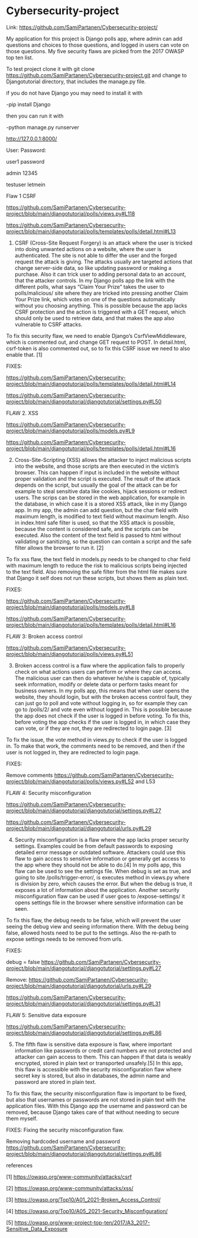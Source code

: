 # Cybersecurity-project

Link: https://github.com/SamiPartanen/Cybersecurity-project/ 

My application for this project is Django polls app, where admin can add questions and choices to those questions, and logged in users can vote on those questions. My five security flaws are picked from the 2017 OWASP top ten list. 

To test project clone it with git clone https://github.com/SamiPartanen/Cybersecurity-project.git 
and change to Djangotutorial directory, that includes the manage.py file.

if you do not have Django you may need to install it with 

-pip install Django

then you can run it with 

-python manage.py runserver   

http://127.0.0.1:8000/

User:  	Password:

user1 	password

admin 	12345

testuser 	letmein

Flaw 1 CSRF

https://github.com/SamiPartanen/Cybersecurity-project/blob/main/djangotutorial/polls/views.py#L118 

https://github.com/SamiPartanen/Cybersecurity-project/blob/main/djangotutorial/polls/templates/polls/detail.html#L13 


1.	 CSRF (Cross-Site Request Forgery) is an attack where the user is tricked into doing unwanted actions on a website, where the user is authenticated. The site is not able to differ the user and the forged request the attack is giving. The attacks usually are targeted actions that change server-side data, so like updating password or making a purchase. Also it can trick user to adding personal data to an account, that the attacker controls. In my Django polls app the link with the different polls, what says “Claim Your Prize” takes the user to polls/malicious/ site where they are tricked into pressing another Claim Your Prize link, which votes on one of the questions automatically without you choosing anything. This is possible because the app lacks CSRF protection and the action is triggered with a GET request, which should only be used to retrieve data, and that makes the app also vulnerable to CSRF attacks. 

To fix this security flaw, we need to enable Django’s CsrfViewMiddleware, which is commented out, and change GET request to POST. In detail.html, csrf-token is also commented out, so to fix this CSRF issue we need to also enable that. [1]

FIXES: 

https://github.com/SamiPartanen/Cybersecurity-project/blob/main/djangotutorial/polls/templates/polls/detail.html#L14 

https://github.com/SamiPartanen/Cybersecurity-project/blob/main/djangotutorial/djangotutorial/settings.py#L50

FLAW 2. XSS

https://github.com/SamiPartanen/Cybersecurity-project/blob/main/djangotutorial/polls/models.py#L9

https://github.com/SamiPartanen/Cybersecurity-project/blob/main/djangotutorial/polls/templates/polls/detail.html#L16


2.	Cross-Site-Scripting (XSS) allows the attacker to inject malicious scripts into the website, and those scripts are then executed in the victim’s browser. This can happen if input is included in the website without proper validation and the script is executed. The result of the attack depends on the script, but usually the goal of the attack can be for example to steal sensitive data like cookies, hijack sessions or redirect users. The scrips can be stored in the web application, for example in the database, in which case it is a stored XSS attack, like in my Django app. In my app, the admin can add question, but the char field with maximum length, is modified to text field without maximum length. Also in index.html safe filter is used, so that the XSS attack is possible, because the content is considered safe, and the scripts can be executed. Also the content of the text field is passed to html without validating or sanitizing, so the question can contain a script and the safe filter allows the browser to run it. [2]


To fix xss flaw, the text field in models.py needs to be changed to char field with maximum length to reduce the risk to malicious scripts being injected to the text field.  Also removing the safe filter from the html file makes sure that Django it self does not run these scripts, but shows them as plain text. 

FIXES: 

https://github.com/SamiPartanen/Cybersecurity-project/blob/main/djangotutorial/polls/models.py#L8

https://github.com/SamiPartanen/Cybersecurity-project/blob/main/djangotutorial/polls/templates/polls/detail.html#L16


FLAW 3: Broken access control

https://github.com/SamiPartanen/Cybersecurity-project/blob/main/djangotutorial/polls/views.py#L51


3.	Broken access control is a flaw where the application fails to properly check on what actions users can perform or where they can access. The malicious user can then do whatever he/she is capable of, typically seek information, modify or delete data or perform tasks meant for business owners. In my polls app, this means that when user opens the website, they should login, but with the broken access control fault, they can just go to poll and vote without logging in, so for example they can go to /polls/2/ and vote even without logged in. This is possible because the app does not check if the user is logged in before voting. To fix this, before voting the app checks if the user is logged in, in which case they can vote, or if they are not, they are redirected to login page. [3]

To fix the issue, the vote method in views.py to check if the user is logged in. To make that work, the comments need to be removed, and then if the user is not logged in, they are redirected to login page. 


FIXES: 

Remove comments  https://github.com/SamiPartanen/Cybersecurity-project/blob/main/djangotutorial/polls/views.py#L52   and L53

FLAW 4: Security misconfiguration

https://github.com/SamiPartanen/Cybersecurity-project/blob/main/djangotutorial/djangotutorial/settings.py#L27

https://github.com/SamiPartanen/Cybersecurity-project/blob/main/djangotutorial/djangotutorial/urls.py#L29


4.	Security misconfiguration is a flaw where the app lacks proper security settings. Examples could be from default passwords to exposing detailed error message or outdated software. Attackers could use this flaw to gain access to sensitive information or generally get access to the app where they should not be able to do.[4] In my polls app, this flaw can be used to see the settings file. When debug is set as true, and going to site /polls/trigger-error/, is executes method in views.py where is division by zero, which causes the error. But when the debug is true, it exposes a lot of information about the application. Another security misconfiguration flaw can be used if user goes to    /expose-settings/ it opens settings file in the browser where sensitive information can be seen. 


To fix this flaw, the debug needs to be false, which will prevent the user seeing the debug view and seeing information there. With the debug being false, allowed hosts need to be put to the settings. Also the re-path to expose settings needs to be removed from urls. 


FIXES:

debug = false https://github.com/SamiPartanen/Cybersecurity-project/blob/main/djangotutorial/djangotutorial/settings.py#L27 

Remove: https://github.com/SamiPartanen/Cybersecurity-project/blob/main/djangotutorial/djangotutorial/urls.py#L29

https://github.com/SamiPartanen/Cybersecurity-project/blob/main/djangotutorial/djangotutorial/settings.py#L31


FLAW 5: Sensitive data exposure

https://github.com/SamiPartanen/Cybersecurity-project/blob/main/djangotutorial/djangotutorial/settings.py#L86

5.	The fifth flaw is sensitive data exposure is flaw, where important information like passwords or credit card numbers are not protected and attacker can gain access to them. This can happen if that data is weakly encrypted, stored in plain text or transported unsafely.[5] In this app, this flaw is accessible with the security misconfiguration flaw where secret key is stored, but also in databases, the admin name and password are stored in plain text. 

To fix this flaw, the security misconfiguration flaw is important to be fixed, but also that usernames or passwords are not stored in plain text with the application files. With this Django app the username and password can be removed, because Django takes care of that without needing to secure them myself. 

FIXES: Fixing the security misconfiguration flaw.

Removing hardcoded username and password https://github.com/SamiPartanen/Cybersecurity-project/blob/main/djangotutorial/djangotutorial/settings.py#L86 



references

[1] https://owasp.org/www-community/attacks/csrf 

[2] https://owasp.org/www-community/attacks/xss/

[3] https://owasp.org/Top10/A01_2021-Broken_Access_Control/

[4] https://owasp.org/Top10/A05_2021-Security_Misconfiguration/ 

[5] https://owasp.org/www-project-top-ten/2017/A3_2017-Sensitive_Data_Exposure 

